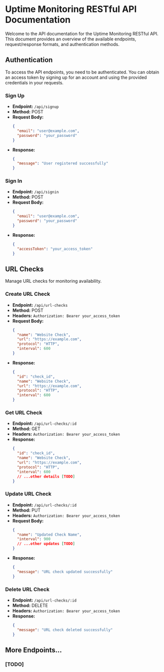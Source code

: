 # Uptime Monitoring RESTful API Documentation

Welcome to the API documentation for the Uptime Monitoring RESTful API. This document provides an overview of the available endpoints, request/response formats, and authentication methods.

## Authentication

To access the API endpoints, you need to be authenticated. You can obtain an access token by signing up for an account and using the provided credentials in your requests.

### Sign Up

- **Endpoint:** `/api/signup`
- **Method:** POST
- **Request Body:**
  ```json
  {
    "email": "user@example.com",
    "password": "your_password"
  }
  ```
- **Response:**
  ```json
  {
    "message": "User registered successfully"
  }
  ```

### Sign In

- **Endpoint:** `/api/signin`
- **Method:** POST
- **Request Body:**
  ```json
  {
    "email": "user@example.com",
    "password": "your_password"
  }
  ```
- **Response:**
  ```json
  {
    "accessToken": "your_access_token"
  }
  ```

## URL Checks

Manage URL checks for monitoring availability.

### Create URL Check

- **Endpoint:** `/api/url-checks`
- **Method:** POST
- **Headers:** `Authorization: Bearer your_access_token`
- **Request Body:**
  ```json
  {
    "name": "Website Check",
    "url": "https://example.com",
    "protocol": "HTTP",
    "interval": 600
  }
  ```
- **Response:**
  ```json
  {
    "id": "check_id",
    "name": "Website Check",
    "url": "https://example.com",
    "protocol": "HTTP",
    "interval": 600
  }
  ```

### Get URL Check

- **Endpoint:** `/api/url-checks/:id`
- **Method:** GET
- **Headers:** `Authorization: Bearer your_access_token`
- **Response:**
  ```json
  {
    "id": "check_id",
    "name": "Website Check",
    "url": "https://example.com",
    "protocol": "HTTP",
    "interval": 600
    // ...other details [TODO]
  }
  ```

### Update URL Check

- **Endpoint:** `/api/url-checks/:id`
- **Method:** PUT
- **Headers:** `Authorization: Bearer your_access_token`
- **Request Body:**
  ```json
  {
    "name": "Updated Check Name",
    "interval": 900
    // ...other updates [TODO]
  }
  ```
- **Response:**
  ```json
  {
    "message": "URL check updated successfully"
  }
  ```

### Delete URL Check

- **Endpoint:** `/api/url-checks/:id`
- **Method:** DELETE
- **Headers:** `Authorization: Bearer your_access_token`
- **Response:**
  ```json
  {
    "message": "URL check deleted successfully"
  }
  ```

## More Endpoints...

### [TODO]